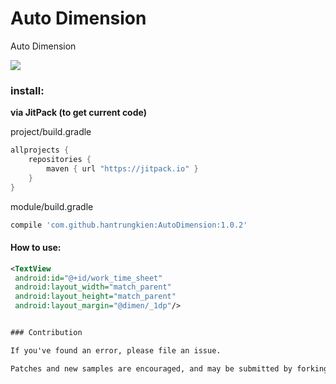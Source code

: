 # Auto Dimension
Auto Dimension

[![](https://jitpack.io/v/hantrungkien/AutoDimension.svg)](https://jitpack.io/#hantrungkien/AutoDimension)

### install:

**via JitPack (to get current code)**

project/build.gradle
````gradle
allprojects {
    repositories {
        maven { url "https://jitpack.io" }
    }
}
````
module/build.gradle
````gradle
compile 'com.github.hantrungkien:AutoDimension:1.0.2'
````

#### How to use:

````xml
<TextView
 android:id="@+id/work_time_sheet"
 android:layout_width="match_parent"
 android:layout_height="match_parent"
 android:layout_margin="@dimen/_1dp"/>


### Contribution

If you've found an error, please file an issue.

Patches and new samples are encouraged, and may be submitted by forking this project and submitting a pull request through GitHub.
